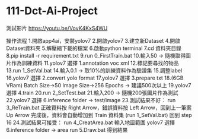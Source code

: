 # 111-Dct-Ai-Project

測試影片
https://youtu.be/VovK4KxS4WU

操作流程
1.開啟app4ai，安裝yolov7
2.開啟yolov7
3.建立新Dataset
4.開啟Dataset資料夾
5.解壓縮下載的檔案
6.啟動python terminal 
7.cd 資料夾目錄
8.pip install -r requirement.txt
9.run 0_FirstTrain.bat
10.輸入50 -> 隨機取得圖片作為訓練資料
11.yolov7 選擇 1.annotation voc xml
12.標記要尋找的物品
13.run 1_SetVal.bat
14.輸入0.1 -> 取10%的訓練資料作為驗證集
15.調整label
16.yolov7 選擇 2.convert yolo format
17.yolov7 選擇 3.prepare txt
18.(6GB VRam) Batch Size->50
              Image Size->256
              Epochs -> 建議500次以上
19.yolov7 選擇 4.train
20.run 2_SetTest.bat
21.輸入200 -> 隨機200張圖片作為測試
22.yolov7 選擇 6.inference folder -> test/image
23.測試結果不好：
   run 3_ReTrain.bat
   正確資料按 Right Arrow，錯誤資料按 Left Arrow，回到上一筆案 Up Arrow
   完成後，資料會自動增加到 Train 資料集
   (run 1_SetVal.bat)
   回到 step 16
24.測試結果可接受：
   run 4_CreatArea.bat
   輸入地圖範圍
   yolov7 選擇 6.inference folder -> area
   run 5.Draw.bat
   得到結果
